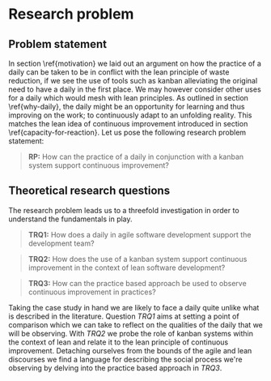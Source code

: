 
# Research problem

## Problem statement

In section \ref{motivation} we laid out an argument on how the practice of a daily can be taken to be in conflict with the lean principle of waste reduction, if we see the use of tools such as kanban alleviating the original need to have a daily in the first place. We may however consider other uses for a daily which would mesh with lean principles. As outlined in section \ref{why-daily}, the daily might be an opportunity for learning and thus improving on the work; to continuously adapt to an unfolding reality. This matches the lean idea of continuous improvement introduced in section \ref{capacity-for-reaction}. Let us pose the following research problem statement:

> **RP:** How can the practice of a daily in conjunction with a kanban system support continuous improvement?

## Theoretical research questions

The research problem leads us to a threefold investigation in order to understand the fundamentals in play.

> **TRQ1:** How does a daily in agile software development support the development team?

> **TRQ2:** How does the use of a kanban system support continuous improvement in the context of lean software development?

> **TRQ3:** How can the practice based approach be used to observe continuous improvement in practices?

Taking the case study in hand we are likely to face a daily quite unlike what is described in the literature. Question *TRQ1* aims at setting a point of comparison which we can take to reflect on the qualities of the daily that we will be observing. With *TRQ2* we probe the role of kanban systems within the context of lean and relate it to the lean principle of continuous improvement. Detaching ourselves from the bounds of the agile and lean discourses we find a language for describing the social process we're observing by delving into the practice based approach in *TRQ3*.
